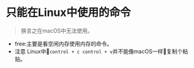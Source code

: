# 只能在Linux中使用的命令
> 换言之在macOS中无法使用。
- free:主要是看空闲内存使用内存的命令。
- 注意 Linux中`control + c control + v`并不能像macOS一样复制个粘贴。